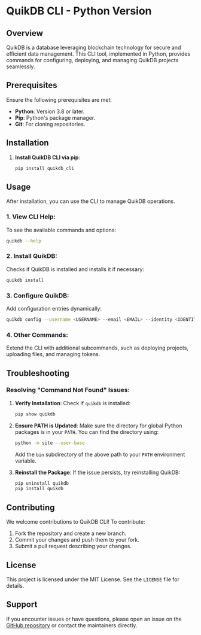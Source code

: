 # QuikDB CLI - Python Version

## Overview
QuikDB is a database leveraging blockchain technology for secure and efficient data management. This CLI tool, implemented in Python, provides commands for configuring, deploying, and managing QuikDB projects seamlessly.

## Prerequisites
Ensure the following prerequisites are met:

- **Python**: Version 3.8 or later.
- **Pip**: Python's package manager.
- **Git**: For cloning repositories.

## Installation

1. **Install QuikDB CLI via pip**:
   ```bash
   pip install quikdb_cli
   ```

## Usage

After installation, you can use the CLI to manage QuikDB operations.

### 1. **View CLI Help**:
   To see the available commands and options:
   ```bash
   quikdb --help
   ```

### 2. **Install QuikDB**:
   Checks if QuikDB is installed and installs it if necessary:
   ```bash
   quikdb install
   ```

### 3. **Configure QuikDB**:
   Add configuration entries dynamically:
   ```bash
   quikdb config --username <USERNAME> --email <EMAIL> --identity <IDENTITY>
   ```


### 4. **Other Commands**:
   Extend the CLI with additional subcommands, such as deploying projects, uploading files, and managing tokens.

## Troubleshooting

### Resolving "Command Not Found" Issues:

1. **Verify Installation**:
   Check if `quikdb` is installed:
   ```bash
   pip show quikdb
   ```

2. **Ensure PATH is Updated**:
   Make sure the directory for global Python packages is in your `PATH`. You can find the directory using:
   ```bash
   python -m site --user-base
   ```
   Add the `bin` subdirectory of the above path to your `PATH` environment variable.

3. **Reinstall the Package**:
   If the issue persists, try reinstalling QuikDB:
   ```bash
   pip uninstall quikdb
   pip install quikdb
   ```

## Contributing

We welcome contributions to QuikDB CLI! To contribute:

1. Fork the repository and create a new branch.
2. Commit your changes and push them to your fork.
3. Submit a pull request describing your changes.

## License
This project is licensed under the MIT License. See the `LICENSE` file for details.

## Support

If you encounter issues or have questions, please open an issue on the [GitHub repository](https://github.com/quikdb/quikdb-python-sdk) or contact the maintainers directly.

